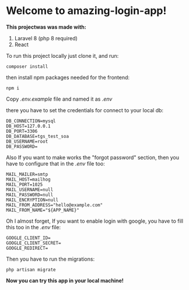 # Welcome to amazing-login-app!

**This projectwas was made with:**

1. Laravel 8 (php 8 required)
2. React


To run this project locally just clone it, and run:


    composer install

then install npm packages needed for the frontend:


    npm i
Copy *.env.example* file and named it as *.env*

there you have to set the credentials for connect to your local db:

    DB_CONNECTION=mysql  
    DB_HOST=127.0.0.1  
    DB_PORT=3306  
    DB_DATABASE=tgs_test_soa  
    DB_USERNAME=root  
    DB_PASSWORD=
Also If you want to make works the "forgot password" section, then you have to configure that in the *.env* file too:

    MAIL_MAILER=smtp  
    MAIL_HOST=mailhog  
    MAIL_PORT=1025  
    MAIL_USERNAME=null  
    MAIL_PASSWORD=null  
    MAIL_ENCRYPTION=null  
    MAIL_FROM_ADDRESS="hello@example.com"  
    MAIL_FROM_NAME="${APP_NAME}"
Oh I almost forget, If you want to enable login with google, you have to fill this too in the *.env* file:

    GOOGLE_CLIENT_ID=
    GOOGLE_CLIENT_SECRET=
    GOOGLE_REDIRECT=


Then you have to run the migrations:

    php artisan migrate
**Now you can try this app in your local machine!**
